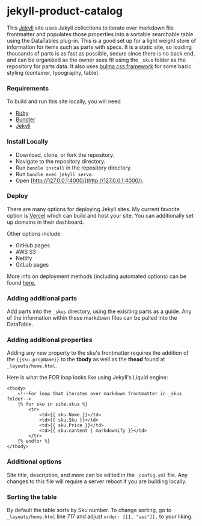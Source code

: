 # jekyll-product-catalog

This [Jekyll](https://jekyllrb.com/) site uses Jekyll collections to iterate over markdown file frontmatter and populates those properties into a sortable searchable table using the DataTables plug-in. This is a good set up for a light weight store of information for items such as parts with specs. It is a static site, so loading thousands of parts is as fast as possible, secure since there is no back end, and can be organized as the owner sees fit using the `_skus` folder as the repository for parts data. It also uses [bulma css framework](https://bulma.io/) for some basic styling (container, typography, table).

### Requirements

To build and run this site locally, you will need

- [Ruby](https://www.ruby-lang.org/en/)
- [Bundler](https://bundler.io/)
- [Jekyll](https://jekyllrb.com/)

### Install Locally

- Download, clone, or fork the repository.
- Navigate to the repository directory.
- Run `bundle install` in the repository directory.
- Run `bundle exec jekyll serve`.
- Open [http://127.0.0.1:4000/](http://127.0.0.1:4000/).

### Deploy

There are many options for deploying Jekyll sites. My current favorite option is [Vercel](https://vercel.com/) which can build and host your site. You can additionally set up domains in their dashboard.

Other options include:

- GitHub pages
- AWS S3
- Netlify
- GitLab pages

More info on deployment methods (including automated options) can be found [here.](https://jekyllrb.com/docs/deployment/)

### Adding additional parts

Add parts into the `_skus` directory, using the exisiting parts as a guide. Any of the information within these markdown files can be pulled into the DataTable.

### Adding additional properties

Adding any new property to the sku's frontmatter requires the addition of the `{{sku.propName}}` to the **tbody** as well as the **thead** found at `_layouts/home.html`.

Here is what the FOR loop looks like using Jekyll's Liquid engine:

```
<tbody>
    <!--For loop that iterates over markdown frontmatter in _skus folder-->
    {% for sku in site.skus %}
        <tr>
            <td>{{ sku.Name }}</td>
            <td>{{ sku.Sku }}</td>
            <td>{{ sku.Price }}</td>
            <td>{{ sku.content | markdownify }}</td>
        </tr>
    {% endfor %}
</tbody>
```

### Additional options

Site title, description, and more can be edited in the `_config.yml` file. Any changes to this file will require a server reboot if you are building locally.

### Sorting the table

By default the table sorts by Sku number. To change sorting, go to `_layouts/home.html` line 717 and adjust `order: [[1, "asc"]],` to your liking.
